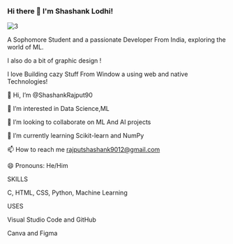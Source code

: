 ### Hi there 👋 I'm Shashank Lodhi!
![3](https://github.com/user-attachments/assets/e5cbc80d-41c0-40a1-a1cc-4e49bd218b7d)

A Sophomore Student and a passionate Developer From India, exploring the world of ML. 

I also do a bit of graphic design !

I love Building cazy Stuff From Window a using web and native Technologies! 


👋 Hi, I’m @ShashankRajput90

👀 I’m interested in Data Science,ML

💞️ I’m looking to collaborate on ML And AI projects

🌱 I’m currently learning Scikit-learn and NumPy

📫 How to reach me rajputshashank9012@gmail.com

😄 Pronouns: He/Him


SKILLS 

C, HTML, CSS, Python, Machine Learning

USES

Visual Studio Code and GitHub 

Canva and Figma 

<!--
**ShashankRajput90/shashankrajput90** is a ✨ _special_ ✨ repository because its `README.md` (this file) appears on your GitHub profile.

Here are some ideas to get you started:

- 🔭 I’m currently working on ...  
- 🌱 I’m currently learning ...
- 👯 I’m looking to collaborate on ...
- 🤔 I’m looking for help with ...
- 💬 Ask me about ...
- 📫 How to reach me: ...
- 😄 Pronouns: ...
- ⚡ Fun fact: ...
-->
  
